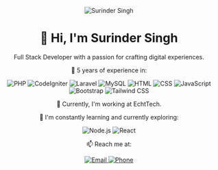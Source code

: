<p align="center">
  <img src="https://avatars.githubusercontent.com/u/145982769?u=1e177968b71223e615100d9ad578bc8a17e279ac&v=4" alt="Surinder Singh">
</p>

<h1 align="center">👋 Hi, I'm Surinder Singh</h1>

<p align="center">Full Stack Developer with a passion for crafting digital experiences.</p>

<p align="center">🚀 5 years of experience in:</p>

<p align="center">
  <img src="https://img.shields.io/badge/PHP-%23777BB4.svg?style=for-the-badge&logo=php&logoColor=white" alt="PHP">
  <img src="https://img.shields.io/badge/CodeIgniter-%23F37626.svg?style=for-the-badge&logo=codeigniter&logoColor=white" alt="CodeIgniter">
  <img src="https://img.shields.io/badge/Laravel-%23FF2D20.svg?style=for-the-badge&logo=laravel&logoColor=white" alt="Laravel">
  <img src="https://img.shields.io/badge/MySQL-%234479A1.svg?style=for-the-badge&logo=mysql&logoColor=white" alt="MySQL">
  <img src="https://img.shields.io/badge/HTML-%23E34F26.svg?style=for-the-badge&logo=html5&logoColor=white" alt="HTML">
  <img src="https://img.shields.io/badge/CSS-%231572B6.svg?style=for-the-badge&logo=css3&logoColor=white" alt="CSS">
  <img src="https://img.shields.io/badge/JavaScript-%23F7DF1E.svg?style=for-the-badge&logo=javascript&logoColor=black" alt="JavaScript">
  <img src="https://img.shields.io/badge/Bootstrap-%23563D7C.svg?style=for-the-badge&logo=bootstrap&logoColor=white" alt="Bootstrap">
  <img src="https://img.shields.io/badge/Tailwind CSS-%2338B2AC.svg?style=for-the-badge&logo=tailwind-css&logoColor=white" alt="Tailwind CSS">
</p>

<p align="center">💼 Currently, I'm working at EchtTech.</p>

<p align="center">🌱 I'm constantly learning and currently exploring:</p>

<p align="center">
  <img src="https://img.shields.io/badge/Node.js-%23339933.svg?style=for-the-badge&logo=node.js&logoColor=white" alt="Node.js">
  <img src="https://img.shields.io/badge/React-%2361DAFB.svg?style=for-the-badge&logo=react&logoColor=black" alt="React">
</p>

<p align="center">📫 Reach me at:</p>

<p align="center">
  <a href="mailto:surinder.singh@echttech.com">
    <img src="https://img.shields.io/badge/Email-%23D14836.svg?style=for-the-badge&logo=gmail&logoColor=white" alt="Email">
  </a>
  <a href="tel:+91729365200">
    <img src="https://img.shields.io/badge/Phone-%230077B5.svg?style=for-the-badge&logo=phone&logoColor=white" alt="Phone">
  </a>
</p>
